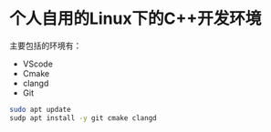 # 个人自用的Linux下的C++开发环境
主要包括的环境有：
- VScode
- Cmake
- clangd
- Git

```bash
sudo apt update
sudp apt install -y git cmake clangd
```